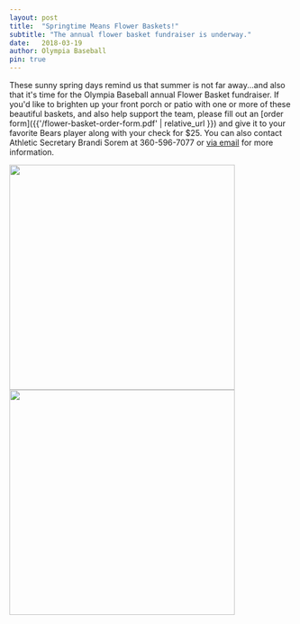 ```yaml
---
layout: post
title:  "Springtime Means Flower Baskets!"
subtitle: "The annual flower basket fundraiser is underway."
date:   2018-03-19
author: Olympia Baseball
pin: true
---
```


These sunny spring days remind us that summer is not far away...and also that it's time for the Olympia Baseball annual Flower Basket fundraiser.
If you'd like to brighten up your front porch or patio with one or more of these beautiful baskets, and also help support the team, please fill out an
[order form]({{'/flower-basket-order-form.pdf' | relative_url }}) and give it to your favorite Bears player along with your check for $25.
You can also contact Athletic Secretary Brandi Sorem at 360-596-7077 or [via email](mailto:bsorem@osd.wednet.edu) for more information.

<img src="{{'/img/posts/flower-basket-1.jpg' | relative_url }}" height="400">
<img src="{{'/img/posts/flower-basket-2.jpg' | relative_url }}" height="400">
